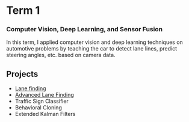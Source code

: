 # Term 1
### Computer Vision, Deep Learning, and Sensor Fusion
In this term, I applied computer vision and deep learning techniques on automotive problems 
by teaching the car to detect lane lines, predict steering angles, etc. based on camera data.

## Projects
- [Lane finding][1] 
- [Advanced Lane Finding][2]
- Traffic Sign Classifier
- Behavioral Cloning
- Extended Kalman Filters

[1]: https://github.com/jissac/SDCND/tree/master/Term1/Lane_Lines
[2]: https://github.com/jissac/SDCND/tree/master/Term1/Adv_Lane_Lines

